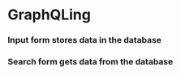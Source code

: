 # GraphQLing

### Input form stores data in the database
### Search form gets data from the database
